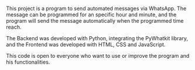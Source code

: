 This project is a program to send automated messages via WhatsApp.
The message can be programmed for an specific hour and minute, and the program will send
the message automatically when the programmed time reach.

The Backend was developed with Python, integrating the PyWhatkit library, and the Frontend was developed with HTML, CSS and JavaScript. 

This code is open to everyone who want to use or improve the program and his functionalities.

